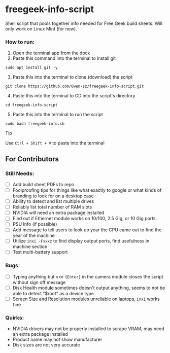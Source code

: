 # freegeek-info-script
Shell script that pools together info needed for Free Geek build sheets. Will only work on Linux Mint (for now).

### How to run:
1. Open the terminal app from the dock
2. Paste this command into the terminal to install git
  ```console
sudo apt install git -y
```
3. Paste this into the terminal to clone (download) the script
```console
git clone https://github.com/Owen-sz/freegeek-info-script.git
```
4. Paste this into the terminal to CD into the script's directory
```console
cd freegeek-info-script
```
5. Paste this into the terminal to run the script
```console
sudo bash freegeek-info.sh
```
> [!TIP]
>  Use `Ctrl + Shift + V` to paste into the terminal

## For Contributors

### Still Needs:
- [ ] Add build sheet PDFs to repo
- [ ] Foolproofing tips for things like what exactly to google or what kinds of branding to look for on a desktop case
- [ ] Ability to detect and list multiple drives
- [ ] Reliably list total number of RAM slots
- [ ] NVIDIA will need an extra package installed
- [ ] Find out if Ethernet module works on 10/100, 2.5 Gig, or 10 Gig ports.
- [ ] PSU Info (if possible)
- [ ] Add message to tell users to look up year the CPU came out to find the year of the machine
- [ ] Utilize `inxi -Fxxxz` to find display output ports, find usefulness in machine section
- [ ] Test multi-battery support

### Bugs:
- [ ] Typing anything but `n` or `{Enter}` in the camera module closes the script without sign off message
- [ ] Disk Health module sometimes doesn't output anything, seems to not be able to detect "$root" as a device type
- [ ] Screen Size and Resolution modules unreliable on laptops, `inxi` works fine

### Quirks:
- NVIDIA drivers may not be properly installed to scrape VRAM, may need an extra package installed
- Product name may not show manufacturer
- Disk sizes are not very accurate
